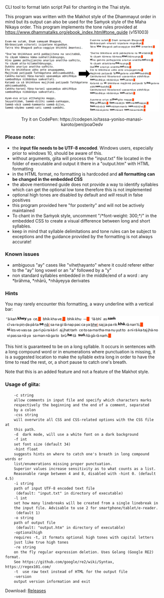 CLI tool to format latin script Pali for chanting in the Thai style.

This program was written with the Makhot style of the Dhammayut order in mind but its output can also be used for the Saṁyok style of the Maha Nikaya order.
This program implements the tone rules provided at https://www.dhammatalks.org/ebook_index.html#tone_guide (v151003)

<img src="https://github.com/tassa-yoniso-manasi-karoto/giita/blob/main/img.webp">
<p align="center">Try it on CodePen: https://codepen.io/tassa-yoniso-manasi-karoto/pen/poaOedv</p>

### Please note:
- the **input file needs to be UTF-8 encoded**. Windows users, especially prior to windows 10, should be aware of this.
- without arguments, giita will process the "input.txt" file located in the folder of executable and output it there in a "output.htm" with HTML formatting
- in the HTML format, no formatting is hardcoded and **all formatting can be changed in the embedded CSS**
- the above mentionned guide does not provide a way to identify syllables which can get the optional low tone therefore this is not implemented
- optional high tones are disabled by default and *will* result in false positives
- this program provided here "for posterity" and will not be actively maintained
- To chant in the Saṁyok style, uncomment  "/\*font-weight: 300;\*/" in the embedded CSS to create a visual difference between long and short syllables.
- keep in mind that syllable delimitations and tone rules can be subject to exceptions and the guidance provided by the formatting is not always accurate!

### Known issues
- ambiguous "ay" cases like "viheṭhayanto" where it could referer either to the "ay" long vowel or an "a" followed by a "y"
- non standard syllables embedded in the middle/end of a word : any \*brāhma, \*nhārū, \*nhāyeyya derivates

### Hints

You may rarely encounter this formatting, a wavy underline with a vertical bar:

<img src="https://github.com/tassa-yoniso-manasi-karoto/giita/blob/main/hints.webp">

This hint is guaranteed to be on a long syllable. It occurs in sentences with a long compound word or in enumerations where punctuation is missing, it is a suggested location to make the syllable extra long in order to have the time to read the rest, or, a short pause to catch one's breath.

Note that this is an added feature and not a feature of the Makhot style.


### Usage of giita:
        -c string
    	allow comments in input file and specify which characters marks
    	respectively the beginning and the end of a comment, separated
    	by a colon
        -css string
    	will overwrite all CSS and CSS-related options with the CSS file at
    	this path.
        -d	dark mode, will use a white font on a dark background
        -f int
    	set font size (default 34)
        -hint float
    	suggests hints on where to catch one's breath in long compound words or
    	list/enumerations missing proper punctuation.
    	Superior values increase sensitivity as to what counts as a list.
    	Reasonable range between 4 and 8, disabled with -hint 0. (default 4.5)
        -i string
    	path of input UTF-8 encoded text file
    	 (default: "input.txt" in directory of executable)
        -l int
    	set how many linebreaks will be created from a single linebreak in
    	the input file. Advisable to use 2 for smartphone/tablet/e-reader.
    	 (default 1)
        -o string
    	path of output file
    	 (default: "output.htm" in directory of executable)
        -optionalhigh
    	requires -t, it formats optional high tones with capital letters
    	just like true high tones
        -re string
    	on the fly regular expression deletion. Uses Golang (Google RE2) format.
    	See https://github.com/google/re2/wiki/Syntax, https://regex101.com/
        -t	use raw text instead of HTML for the output file
        -version
    	output version information and exit


Download: [Releases](https://github.com/tassa-yoniso-manasi-karoto/giita/releases)
